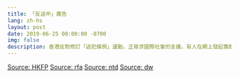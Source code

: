 ```yaml
---
title: 「反送中」廣告
lang: zh-hs
layout: post
date: 2019-06-25 00:00:00 -0700
img: false
description: 香港反對修訂「逃犯條例」運動，正尋求國際社會的支援。有人在網上發起籌款，用作在海外刊登廣告，籌款於週二（25日）截止，共籌得逾500萬元。
---
```


[Source: HKFP](https://www.hongkongfp.com/2019/06/25/hongkongers-raise-hk5m-front-page-newspaper-ads-urging-g20-action-extradition-crisis/)
[Source: rfa](https://www.rfa.org/cantonese/news/htm/tw-video-06252019074047.html)
[Source: ntd](https://www.ntdtv.com/b5/2019/06/25/a102608828.html)
[Source: dw](https://www.dw.com/zh/%E4%B8%BA%E5%9C%A8%E5%9B%BD%E9%99%85%E6%8A%A5%E7%AB%A0%E7%99%BB%E5%B9%BF%E5%91%8A-%E6%B8%AF%E6%B4%BB%E5%8A%A8%E4%BA%BA%E5%A3%AB%E4%BC%97%E7%AD%B9500%E4%B8%87%E6%B8%AF%E5%B8%81/a-49350494)